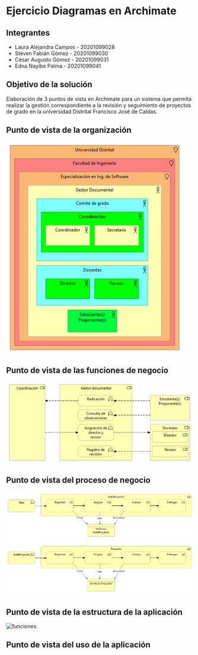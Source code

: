 # Ejercicio Diagramas en Archimate

## Integrantes
* Laura Alejandra Campos - 20201099028
* Steven Fabián Gómez - 20201099030
* César Augusto Gómez - 20201099031
* Edna Nayibe Palma - 20201099041

## Objetivo de la solución
Elaboración de 3 puntos de vista en Archimate para un sistema que permita realizar la gestión correspondiente a la revisión y seguimiento de proyectos de grado en la universidad Distrital Francisco José de Caldas.

## Punto de vista de la organización
![organización](imagenes/organizacion.bmp)

## Punto de vista de las funciones de negocio
![funciones](imagenes/funcionesNegocio.bmp)

## Punto de vista del proceso de negocio
![funciones](imagenes/procesos.jpeg)

## Punto de vista de la estructura de la aplicación
![funciones](imagenes/estructura_aplicacion.jpeg)

## Punto de vista del uso de la aplicación
